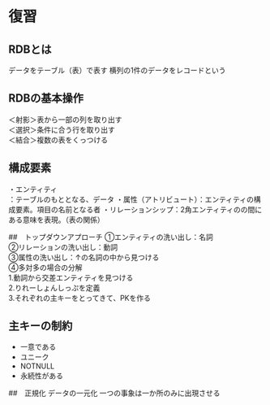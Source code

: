 # 復習

## RDBとは
データをテーブル（表）で表す
横列の1件のデータをレコードという
<br>


## RDBの基本操作
＜射影＞表から一部の列を取り出す<br>
＜選択＞条件に合う行を取り出す<br>
＜結合＞複数の表をくっつける<br>

## 構成要素
・エンティティ<br>：テーブルのもととなる、データ
・属性（アトリビュート）：エンティティの構成要素。項目の名前となる者
・リレーションシップ：2角エンティティのの間にある意味を表現。（表の関係）
<br>

##　トップダウンアプローチ
①エンティティの洗い出し：名詞<br>
②リレーションの洗い出し：動詞<br>
③属性の洗い出し：↑の名詞の中から見つける<br>
④多対多の場合の分解<Br>
1.動詞から交差エンティティを見つける<br>
2.りれーしょんしっぷを定義<br>
3.それぞれの主キーをとってきて、PKを作る<br>

## 主キーの制約
- 一意である
- ユニーク
- NOTNULL
- 永続性がある

##　正規化
データの一元化
一つの事象は一か所のみに出現させる
